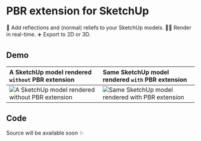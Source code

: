 PBR extension for SketchUp
==========================

💅 Add reflections and (normal) reliefs to your SketchUp models. 🏃‍♀️ Render in real-time. ✈️ Export to 2D or 3D.

Demo
----

A SketchUp model rendered `without` PBR extension | Same SketchUp model rendered `with` PBR extension
:--- | :---
![A SketchUp model rendered without PBR extension](https://github.com/SamuelTalletSabathe/pbr-extension-for-sketchup/raw/master/pbr/Demo/a-sketchup-model-rendered-without-pbr-extension.png) | ![Same SketchUp model rendered with PBR extension](https://github.com/SamuelTalletSabathe/pbr-extension-for-sketchup/raw/master/pbr/Demo/same-sketchup-model-rendered-with-pbr-extension.png)

Code
----

Source will be available soon :sparkles:
